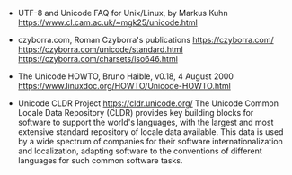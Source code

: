 

* UTF-8 and Unicode FAQ for Unix/Linux, by Markus Kuhn
https://www.cl.cam.ac.uk/~mgk25/unicode.html

* czyborra.com, Roman Czyborra's publications
https://czyborra.com/
https://czyborra.com/unicode/standard.html
https://czyborra.com/charsets/iso646.html

* The Unicode HOWTO, Bruno Haible, v0.18, 4 August 2000
https://www.linuxdoc.org/HOWTO/Unicode-HOWTO.html

* Unicode CLDR Project
https://cldr.unicode.org/
The Unicode Common Locale Data Repository (CLDR) provides key building blocks for software to support the world's languages, with the largest and most extensive standard repository of locale data available. This data is used by a wide spectrum of companies for their software internationalization and localization, adapting software to the conventions of different languages for such common software tasks.
